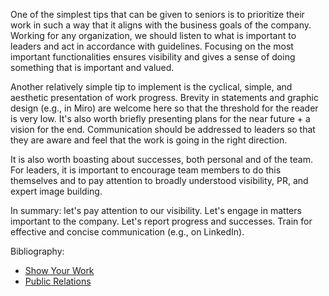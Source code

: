 One of the simplest tips that can be given to seniors is to prioritize their work in such a way that it aligns with the business goals of the company. Working for any organization, we should listen to what is important to leaders and act in accordance with guidelines. Focusing on the most important functionalities ensures visibility and gives a sense of doing something that is important and valued.

Another relatively simple tip to implement is the cyclical, simple, and aesthetic presentation of work progress. Brevity in statements and graphic design (e.g., in Miro) are welcome here so that the threshold for the reader is very low. It's also worth briefly presenting plans for the near future + a vision for the end. Communication should be addressed to leaders so that they are aware and feel that the work is going in the right direction.

It is also worth boasting about successes, both personal and of the team. For leaders, it is important to encourage team members to do this themselves and to pay attention to broadly understood visibility, PR, and expert image building.

In summary: let's pay attention to our visibility. Let's engage in matters important to the company. Let's report progress and successes. Train for effective and concise communication (e.g., on LinkedIn).

Bibliography:
- [Show Your Work](https://amzn.to/3A5imuy)
- [Public Relations](https://amzn.to/3BO9EBr)


